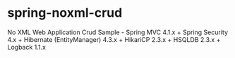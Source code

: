 # spring-noxml-crud
No XML Web Application Crud Sample - Spring MVC 4.1.x + Spring Security 4.x + Hibernate (EntityManager) 4.3.x + HikariCP 2.3.x + HSQLDB 2.3.x + Logback 1.1.x
